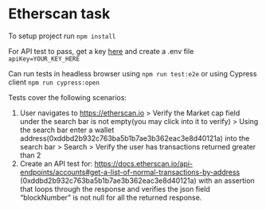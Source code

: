 # Etherscan task

To setup project run ```npm install```

For API test to pass, get a key [here](https://docs.etherscan.io/getting-started/viewing-api-usage-statistics) and create a .env file ```apiKey=YOUR_KEY_HERE```

Can run tests in headless browser using ```npm run test:e2e``` or using Cypress client ```npm run cypress:open```

Tests cover the following scenarios:
1. User navigates to https://etherscan.io > Verify the Market cap field under the search bar is not empty(you may click into it to verify) > Using the search bar enter a wallet address(0xddbd2b932c763ba5b1b7ae3b362eac3e8d40121a) into the search bar > Search > Verify the user has transactions returned greater than 2
2. Create an API test for: https://docs.etherscan.io/api-endpoints/accounts#get-a-list-of-normal-transactions-by-address (0xddbd2b932c763ba5b1b7ae3b362eac3e8d40121a) with an assertion that loops through the response and verifies the json field “blockNumber” is not null for all the returned response.